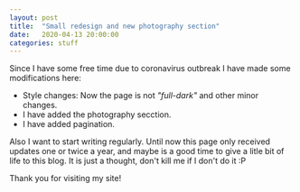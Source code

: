 ```yaml
---
layout: post
title:  "Small redesign and new photography section"
date:   2020-04-13 20:00:00
categories: stuff
---
```


Since I have some free time due to coronavirus outbreak I have made some modifications here:


* Style changes: Now the page is not *"full-dark"* and other minor changes.
* I have added the photography secction.
* I have added pagination.


Also I want to start writing regularly. Until now this page only received updates one or twice a year, and maybe is a good time to give a litle bit of life to this blog. It is just a thought, don't kill me if I don't do it :P

Thank you for visiting my site!